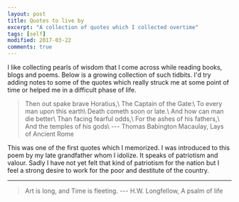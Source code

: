 ```yaml
---
layout: post
title: Quotes to live by
excerpt: "A collection of quotes which I collected overtime"
tags: [self]
modified: 2017-03-22
comments: true
---
```


I like collecting pearls of wisdom that I come across while reading books, blogs and poems. 
Below is a growing collection of such tidbits. I'd try adding notes to some of the quotes which really struck me at some point of time or helped me in a difficult phase of life.



>Then out spake brave Horatius,\\
>The Captain of the Gate:\\
>To every man upon this earth\\
>Death cometh soon or late.\\
>And how can man die better\\
>Than facing fearful odds,\\
>For the ashes of his fathers,\\
>And the temples of his gods\\
>                         --- Thomas Babington Macaulay, Lays of Ancient Rome 

This was one of the first quotes which I memorized. I was introduced to this poem by my late grandfather whom I idolize. 
It speaks of patriotism and valour. Sadly I have not yet felt that kind of patriotism for the nation but I feel a strong desire to work for the poor and destitute of the country.

---
>Art is long, and Time is fleeting.
> --- H.W. Longfellow, A psalm of life


